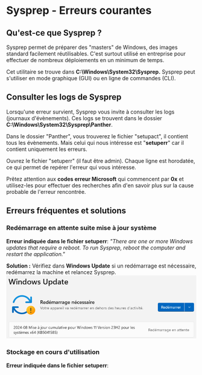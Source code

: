 # Sysprep - Erreurs courantes 

## Qu'est-ce que Sysprep ?

Sysprep permet de préparer des "masters" de Windows, des images standard facilement réutilisables.
C'est surtout utilisé en entreprise pour effectuer de nombreux déploiements en un minimum de temps.

Cet utilitaire se trouve dans **C:\Windows\System32\Sysprep.**
Sysprep peut s'utiliser en mode graphique (GUI) ou en ligne de commandes (CLI).

## Consulter les logs de Sysprep

Lorsqu'une erreur survient, Sysprep vous invite à consulter les logs (journaux d'évènements).
Ces logs se trouvent dans le dossier **C:\Windows\System32\Sysprep\Panther**.

Dans le dossier "Panther", vous trouverez le fichier "setupact", il contient tous les évènements.
Mais celui qui nous intéresse est "**setuperr**" car il contient uniquement les erreurs.

Ouvrez le fichier "setuperr" (il faut être admin).
Chaque ligne est horodatée, ce qui permet de repérer l'erreur qui vous intéresse.

Prêtez attention aux **codes erreur Microsoft** qui commencent par **0x** et utilisez-les pour effectuer des recherches afin d'en savoir plus sur la cause probable de l'erreur rencontrée.

## Erreurs fréquentes et solutions

### Redémarrage en attente suite mise à jour système

**Erreur indiquée dans le fichier setuperr**:
*"There are one or more Windows updates that require a reboot. To run Sysprep, reboot the computer
and restart the application."*

**Solution :**
Vérifiez dans **Windows Update** si un redémarrage est nécessaire, redémarrez la machine et relancez Sysprep.
![sysprep_error1.png](./images/sysprep_error1.png)

### Stockage en cours d'utilisation

**Erreur indiquée dans le fichier setuperr**:
